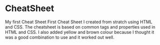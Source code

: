 # CheatSheet
My first Cheat Sheet
First Cheat Sheet I created from stratch using HTML and CSS. The cheatsheet is based on common tags and properties used in HTML and CSS. I also added yellow and brown colour because I thought it was a good combination to use and it worked out well. 

